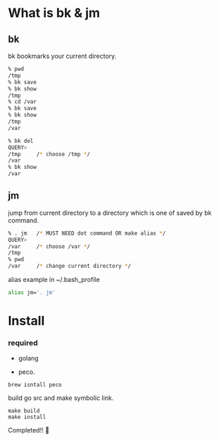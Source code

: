 # What is bk & jm

## bk
bk bookmarks your current directory.

```bash
% pwd
/tmp
% bk save
% bk show
/tmp
% cd /var
% bk save
% bk show
/tmp
/var
```

```bash
% bk del
QUERY>                                                                                                                                                                                  IgnoreCase [2 (1/1)]
/tmp     /* choose /tmp */
/var
% bk show
/var
```

## jm
jump from current directory to a directory which is one of saved by bk command. 

```bash
% . jm   /* MUST NEED dot command OR make alias */
QUERY>                                                                                                                                                                                  IgnoreCase [2 (1/1)]
/var     /* choose /var */
/tmp
% pwd
/var     /* change current directory */
```

alias example in ~/.bash_profile
```bash
alias jm='. jm'
```

# Install

### required

- golang

- peco.

```
brew isntall peco
```

build go src and make symbolic link.

```
make build
make install
```

Completed!! :tada:
